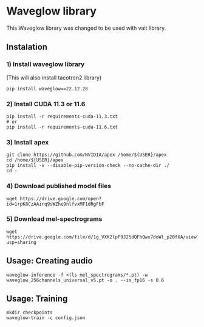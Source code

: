# Waveglow library

This Waveglow library was changed to be used with vait library.


## Instalation

### 1) Install waveglow library

(This will also install tacotron2 library)

```shell
pip install waveglow==22.12.28
```


### 2) Install CUDA 11.3 or 11.6

```shell
pip install -r requirements-cuda-11.3.txt
# or
pip install -r requirements-cuda-11.6.txt
```


### 3) Install apex
```shell
git clone https://github.com/NVIDIA/apex /home/${USER}/apex
cd /home/${USER}/apex
pip install -v --disable-pip-version-check --no-cache-dir ./
cd -
```


### 4) Download published model files

```shell
wget https://drive.google.com/open?id=1rpK8CzAAirq9sWZhe9nlfvxMF1dRgFbF
```


### 5) Download mel-spectrograms

```shell
wget https://drive.google.com/file/d/1g_VXK2lpP9J25dQFhQwx7doWl_p20fXA/view?usp=sharing
```


## Usage: Creating audio

```shell
waveglow-inference -f <(ls mel_spectrograms/*.pt) -w waveglow_256channels_universal_v5.pt -o . --is_fp16 -s 0.6
```


## Usage: Training

```shell
mkdir checkpoints
waveglow-train -c config.json
```
